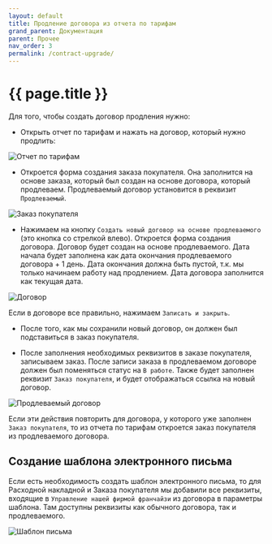 ```yaml
---
layout: default
title: Продление договора из отчета по тарифам
grand_parent: Документация
parent: Прочее
nav_order: 3
permalink: /contract-upgrade/
---
```


# {{ page.title }}

Для того, чтобы создать договор продления нужно:

* Открыть отчет по тарифам и нажать на договор, который нужно продлить:

![Отчет по тарифам](../img/2024-01-30_12-30-16.png)

* Откроется форма создания заказа покупателя. Она заполнится на основе заказа, который был создан на основе договора, который продлеваем.
Продлеваемый договор установится в реквизит `Продлеваемый`.

![Заказ покупателя](../img/2024-01-30_12-32-53.png)

* Нажимаем на кнопку `Создать новый договор на основе продлеваемого` (это кнопка со стрелкой влево). Откроется форма создания договора.
Договор будет создан на основе продлеваемого. Дата начала будет заполнена как дата окончания продлеваемого договора + 1 день. Дата окончания должна быть пустой, т.к. мы только начинаем работу над продлением. Дата договора заполнится как текущая дата.

![Договор](../img/2024-01-30_12-33-57.png)

Если в договоре все правильно, нажимаем `Записать и закрыть`.

* После того, как мы сохранили новый договор, он должен был подставиться в заказ покупателя.

* После заполнения необходимых реквизитов в заказе покупателя, записываем заказ. После записи заказа в продлеваемом договоре должен был поменяться статус на `В работе`. Также будет заполнен реквизит `Заказ покупателя`, и будет отображаться ссылка на новый договор.

![Продлеваемый договор](../img/2024-01-30_12-35-34.png)

Если эти действия повторить для договора, у которого уже заполнен `Заказ покупателя`, то из отчета по тарифам откроется заказ покупателя из продлеваемого договора.

## Создание шаблона электронного письма

Если есть необходимость создать шаблон электронного письма, то для Расходной накладной и Заказа покупателя мы добавили все реквизиты, входящие в `Управление нашей фирмой франчайзи` из договора в параметры шаблона. Там доступны реквизиты как обычного договора, так и продлеваемого.

![Шаблон письма](../img/2024-01-30_12-57-53.png)
